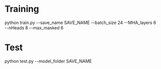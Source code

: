 # Training
python train.py  --save_name SAVE_NAME --batch_size 24 --MHA_layers 6 --nHeads 8 --max_masked 6

# Test
python test.py --model_folder SAVE_NAME